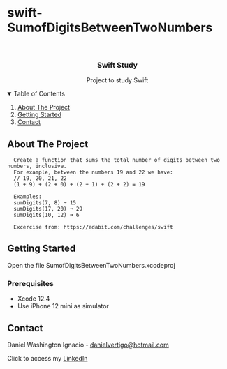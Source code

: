 # swift-SumofDigitsBetweenTwoNumbers

<!-- PROJECT LOGO -->
<br />
<p align="center">

  <h3 align="center">Swift Study</h3>
  <p align="center">
    Project to study Swift
  </p>
</p>



<!-- TABLE OF CONTENTS -->
<details open="open">
  <summary>Table of Contents</summary>
  <ol>
    <li>
      <a href="#about-the-project">About The Project</a>
    </li>
    <li>
      <a href="#getting-started">Getting Started</a>
    </li>
    <li><a href="#contact">Contact</a></li>
  </ol>
</details>



<!-- ABOUT THE PROJECT -->
## About The Project
 
      Create a function that sums the total number of digits between two numbers, inclusive. 
      For example, between the numbers 19 and 22 we have:
      // 19, 20, 21, 22
      (1 + 9) + (2 + 0) + (2 + 1) + (2 + 2) = 19
      
      Examples:
      sumDigits(7, 8) ➞ 15
      sumDigits(17, 20) ➞ 29
      sumDigits(10, 12) ➞ 6

      Excercise from: https://edabit.com/challenges/swift


<!-- GETTING STARTED -->
## Getting Started

Open the file SumofDigitsBetweenTwoNumbers.xcodeproj 

### Prerequisites

* Xcode 12.4
* Use iPhone 12 mini as simulator 

<!-- CONTACT -->
## Contact

Daniel Washington Ignacio - danielvertigo@hotmail.com

Click to access my [LinkedIn](https://www.linkedin.com/in/daniel-washington-ignacio-ab439b164/)
